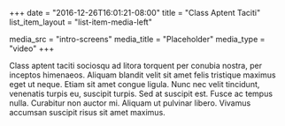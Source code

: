 +++
date = "2016-12-26T16:01:21-08:00"
title = "Class Aptent Taciti"
list_item_layout = "list-item-media-left"

media_src = "intro-screens"
media_title = "Placeholder"
media_type = "video"
+++

Class aptent taciti sociosqu ad litora torquent per conubia nostra, per inceptos himenaeos. Aliquam blandit velit sit amet felis tristique maximus eget ut neque. Etiam sit amet congue ligula. Nunc nec velit tincidunt, venenatis turpis eu, suscipit turpis. Sed at suscipit est. Fusce ac tempus nulla. Curabitur non auctor mi. Aliquam ut pulvinar libero. Vivamus accumsan suscipit risus sit amet maximus.
